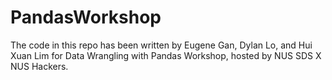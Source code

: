 # PandasWorkshop
The code in this repo has been written by Eugene Gan, Dylan Lo, and Hui Xuan Lim for Data Wrangling with Pandas Workshop, hosted by NUS SDS X NUS Hackers.
